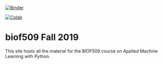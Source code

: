
[![Binder](https://mybinder.org/badge_logo.svg)](https://mybinder.org/v2/gh/dilaralong/fall2019/master)

[![Colab](https://colab.research.google.com/assets/colab-badge.svg)](https://colab.research.google.com/github/biof509/fall2019/)


# biof509 Fall 2019

This site hosts all the material for the BIOF509 course on Applied Machine Learning with Python.

